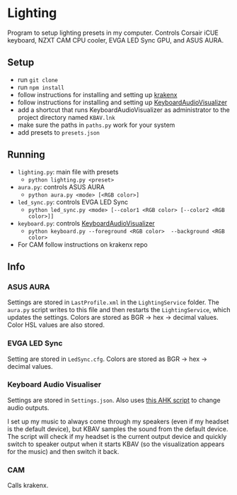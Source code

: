 # Lighting

Program to setup lighting presets in my computer. Controls Corsair iCUE keyboard, NZXT CAM CPU cooler, EVGA LED Sync GPU, and ASUS AURA.

## Setup
* run `git clone`
* run `npm install`
* follow instructions for installing and setting up [krakenx](https://github.com/KsenijaS/krakenx/)
* follow instructions for installing and setting up [KeyboardAudioVisualizer](https://github.com/DarthAffe/KeyboardAudioVisualizer)
* add a shortcut that runs KeyboardAudioVisualizer as administrator to the project directory named `KBAV.lnk`
* make sure the paths in `paths.py` work for your system
* add presets to `presets.json`

## Running
* `lighting.py`: main file with presets
  * `python lighting.py <preset>`
* `aura.py`: controls ASUS AURA
  * `python aura.py <mode> [<RGB color>]`
* `led_sync.py`: controls EVGA LED Sync
  * `python led_sync.py <mode> [--color1 <RGB color> [--color2 <RGB color>]]`
* `keyboard.py`: controls [KeyboardAudioVisualizer](https://github.com/DarthAffe/KeyboardAudioVisualizer)
  * `python keyboard.py --foreground <RGB color>  --background <RGB color>`
* For CAM follow instructions on krakenx repo

## Info
### ASUS AURA
Settings are stored in `LastProfile.xml` in the `LightingService` folder. The `aura.py` script writes to this file and then restarts the `LightingService`, which updates the settings. Colors are stored as BGR -> hex -> decimal values. Color HSL values are also stored.
### EVGA LED Sync
Setting are stored in `LedSync.cfg`. Colors are stored as BGR -> hex -> decimal values.
### Keyboard Audio Visualiser
Settings are stored in `Settings.json`. Also uses [this AHK script](https://github.com/Drugoy/Autohotkey-scripts-.ahk/blob/master/Libraries/VA.ahk) to change audio outputs.

I set up my music to always come through my speakers (even if my headset is the default device), but KBAV samples the sound from the default device. The script will check if my headset is the current output device and quickly switch to speaker output when it starts KBAV (so the visualization appears for the music) and then switch it back.
### CAM
Calls krakenx.